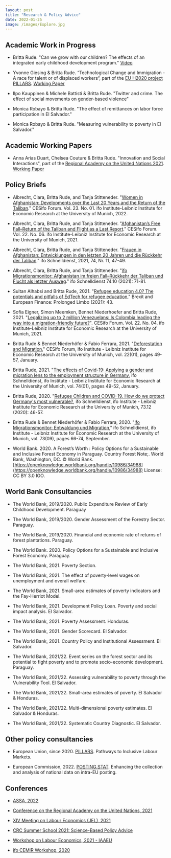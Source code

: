```yaml
---
layout: post
title: "Research & Policy Advice"
date: 2022-01-25
image: /images/Explore.jpg
---
```


## Academic Work in Progress 

- Britta Rude. "Can we grow with our children? The effects of an integrated early childhood development program." [Video](https://www.youtube.com/watch?v=SXlIEZ14MZk)

- Yvonne Giesing & Britta Rude. “Technological Change and Immigration - A race for talent or of displaced workers“, part of the [EU H2020 project PILLARS](https://www.h2020-pillars.eu/). [Working Paper](https://www.aeaweb.org/conference/2022/preliminary/2141?q=eNo1jEEKgCAURK8Ss3ZRizaeowuIfVQwFb8UXCLePaPavTczTAMTs4thq4kg26-QWNAFFHPUQyBQKB-DCmkboo_GaeVcJ21VMDTaXdVv5g566XR0PZc5pRGsM3q_AQyJIzo,)

- Ilpo Kauppinen & Michele Battisti & Britta Rude. "Twitter and crime. The effect of social movements on gender-based violence"

- Monica Robayo & Britta Rude. "The effect of remittances on labor force participation in El Salvador."

- Monica Robayo & Britta Rude. "Measuring vulnerability to poverty in El Salvador." 

## Academic Working Papers

- Anna Arias Duart, Chelsea Couture & Britta Rude. "Innovation and Social Interactions", part of the [Regional Academy on the United Nations 2021](http://www.ra-un.org/).
 [Working Paper](http://www.ra-un.org/2021-papers.html)

## Policy Briefs

- Albrecht, Clara, Britta Rude, and Tanja Stitteneder. "[Women in Afghanistan: Developments over the Last 20 Years and the Return of the Taliban](https://www.ifo.de/en/publikationen/2021/article-journal/women-afghanistan-developments-over-past-20-years-and-return)." CESifo Forum. Vol. 23. No. 01. ifo Institute-Leibniz Institute for Economic Research at the University of Munich, 2022.

- Albrecht, Clara, Britta Rude, and Tanja Stitteneder. "[Afghanistan’s Free Fall–Return of the Taliban and Flight as a Last Resort](https://www.cesifo.org/en/publikationen/2021/article-journal/afghanistans-free-fall-return-taliban-and-flight-last-resort)." CESifo Forum. Vol. 22. No. 06. ifo Institute-Leibniz Institute for Economic Research at the University of Munich, 2021.

- Albrecht, Clara, Britta Rude, and Tanja Stitteneder. "[Frauen in Afghanistan: Entwicklungen in den letzten 20 Jahren und die Rückkehr der Taliban](https://www.ifo.de/publikationen/2021/aufsatz-zeitschrift/frauen-afghanistan-entwicklungen-den-letzten-20-jahren-und)." ifo Schnelldienst, 2021, 74, Nr. 11, 47-49.

- Albrecht, Clara, Britta Rude, and Tanja Stitteneder. "[ifo Migrationsmonitor: Afghanistan im freien Fall–Rückkehr der Taliban und Flucht als letzter Ausweg](https://www.ifo.de/publikationen/2021/aufsatz-zeitschrift/ifo-migrationsmonitor-afghanistan-im-freien-fall-rueckkehr)." ifo Schnelldienst 74.10 (2021): 71-81.

- Sultan Alhabsi and Britta Rude, 2021. "[Refugee education 4.0? The potentials and pitfalls of EdTech for refugee education.](https://www.cesifo.org/DocDL/CESifo-Forum-2021-5-alhabsi-rude-edtech-refugee-september.pdf)" Brexit and European Finance: Prolonged Limbo (2021): 43.  

- Sofia Eigner, Simon Meemken, Bennet Niederhoefer and Britta Rude, 2021. "[Legalizing up to 2 million Venezuelans: Is Colombia leading the way into a migration-friendly future?](https://www.cesifo.org/de/publikationen/2021/aufsatz-zeitschrift/legalizing-2-million-venezuelans-colombia-leading-way-more)". CESifo Forum. Vol. 22. No. 04. ifo Institute-Leibniz Institute for Economic Research at the University of Munich, 2021. 

- Britta Rude & Bennet Niederhöfer & Fabio Ferrara, 2021. "[Deforestation and Migration](https://ideas.repec.org/a/ces/ifofor/v22y2021i01p49-57.html)," CESifo Forum, ifo Institute - Leibniz Institute for Economic Research at the University of Munich, vol. 22(01), pages 49-57, January.

- Britta Rude, 2021. "[The effects of Covid-19: Applying a gender and migration lens to the employment structure in Germany](https://ideas.repec.org/a/ces/ifosdt/v74y2021i01p49-52.html), ifo Schnelldienst, ifo Institute - Leibniz Institute for Economic Research at the University of Munich, vol. 74(01), pages 49-52, January.

- Britta Rude, 2020. "[Refugee Children and COVID-19. How do we protect Germany's most vulnerable?](https://www.ifo.de/publikationen/2020/aufsatz-zeitschrift/gefluechtete-kinder-und-covid-19-corona-als-brennglas), ifo Schnelldienst, ifo Institute - Leibniz Institute for Economic Research at the University of Munich, 73.12 (2020): 46-57.

- Britta Rude & Bennet Niederhöfer & Fabio Ferrara, 2020. "[ifo Migrationsmonitor: Entwaldung und Migration](https://ideas.repec.org/a/ces/ifosdt/v73y2020i09p66-74.html)," ifo Schnelldienst, ifo Institute - Leibniz Institute for Economic Research at the University of Munich, vol. 73(09), pages 66-74, September.

- World Bank. 2020. A Forest’s Worth : Policy Options for a Sustainable and Inclusive Forest Economy in Paraguay. Country Forest Note;. World Bank, Washington, DC. © World Bank. [https://openknowledge.worldbank.org/handle/10986/34988](https://openknowledge.worldbank.org/handle/10986/34988) License: CC BY 3.0 IGO.

## World Bank Consultancies

- The World Bank, 2019/2020. Public Expenditure Review of Early Childhood Development. Paraguay 

- The World Bank, 2019/2020. Gender Assessment of the Forestry Sector. Paraguay. 

- The World Bank, 2019/2020. Financial and economic rate of returns of forest plantations. Paraguay.

- The World Bank. 2020. Policy Options for a Sustainable and Inclusive Forest Economy. Paraguay. 

- The World Bank, 2021. Poverty Section. 

- The World Bank, 2021. The effect of poverty-level wages on unemployment and overall welfare. 

- The World Bank, 2021. Small-area estimates of poverty indicators and the Fay-Herriot Model.

- The World Bank, 2021. Development Policy Loan. Poverty and social impact analysis. El Salvador. 

- The World Bank, 2021. Poverty Assessment. Honduras. 

- The World Bank, 2021. Gender Scorecard. El Salvador. 

- The World Bank, 2021. Country Policy and Institutional Assessment. El Salvador. 

- The World Bank, 2021/22. Event series on the forest sector and its potential to fight poverty and to promote socio-economic development. Paraguay. 

- The World Bank, 2021/22. Assessing vulnerability to poverty through the Vulnerability Tool. El Salvador. 

- The World Bank, 2021/22. Small-area estimates of poverty. El Salvador & Honduras.

- The World Bank, 2021/22. Multi-dimensional poverty estimates. El Salvador & Honduras. 

- The World Bank, 2021/22. Systematic Country Diagnostic. El Salvador. 

## Other policy consultancies

- European Union, since 2020. [PILLARS](https://www.h2020-pillars.eu/). Pathways to Inclusive Labour Markets. 

- European Commission, 2022. [POSTING.STAT](https://hiva.kuleuven.be/en/news/newsitems/posting-stat-enhancing-collection-and-analysis-national-data-on-intra-eu-posting). Enhancing the collection and analysis of national data on intra-EU posting.

## Conferences

- [ASSA, 2022](https://www.aeaweb.org/conference/2022/preliminary/2141?q=eNo1jEEKgCAURK8Ss3ZRizaeowuIfVQwFb8UXCLePaPavTczTAMTs4thq4kg26-QWNAFFHPUQyBQKB-DCmkboo_GaeVcJ21VMDTaXdVv5g566XR0PZc5pRGsM3q_AQyJIzo,)

- [Conference on the Regional Academy on the United Nations, 2021](http://www.ra-un.org/)

- [XIV Meeting on Labour Economics (JEL), 2021](https://editorialexpress.com/conference/JEL2021/program/JEL2021.html#15)

- [CRC Summer School 2021: Science-Based Policy Advice](https://berlin-econ.de/event/crc-summer-school-2021-science-based-policy-advice)

- [Workshop on Labour Economics, 2021 - IAAEU](https://www.iaaeg.de/en/economic-team/events/archive/27-oekonomische-abteilung/veranstaltungen/624-workshop-on-labour-economics-2021-english#home)

- [ifo CEMIR Workshop, 2020](https://www.ifo.de/en/event/ifo-cemir-seminars) 

 
